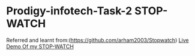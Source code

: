 # Prodigy-infotech-Task-2 STOP-WATCH<br>
Referred and learnt from:(https://github.com/arham2003/Stopwatch)
[Live Demo Of my STOP-WATCH](file:///C:/Users/Maloth%20Divya/Downloads/Stopwatch-master/Prodigy-WD-Task-2/index.html)
